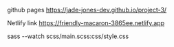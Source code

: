 github pages https://jade-jones-dev.github.io/project-3/

Netlify link https://friendly-macaron-3865ee.netlify.app

sass --watch scss/main.scss:css/style.css

